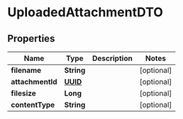 # UploadedAttachmentDTO

## Properties
Name | Type | Description | Notes
------------ | ------------- | ------------- | -------------
**filename** | **String** |  |  [optional]
**attachmentId** | [**UUID**](UUID.md) |  |  [optional]
**filesize** | **Long** |  |  [optional]
**contentType** | **String** |  |  [optional]
